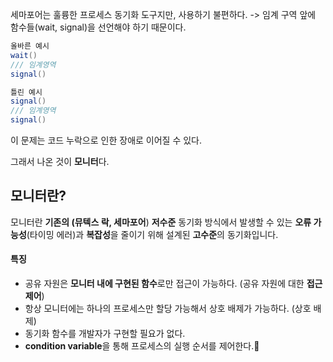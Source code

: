 세마포어는 훌륭한 프로세스 동기화 도구지만, 사용하기 불편하다.
-> 임계 구역 앞에 함수들(wait, signal)을 선언해야 하기 때문이다.

```java
올바른 예시
wait()
/// 임계영역
signal()

틀린 예시
signal()
/// 임계영역
signal()
```
이 문제는 코드 누락으로 인한 장애로 이어질 수 있다.

그래서 나온 것이 **모니터**다.

## 모니터란?
모니터란 **기존의 (뮤텍스 락, 세마포어**) **저수준** 동기화 방식에서 발생할 수 있는 **오류 가능성**(타이밍 에러)과 **복잡성**을 줄이기 위해 설계된 **고수준**의 동기화입니다.

#### 특징
- 공유 자원은 **모니터 내에 구현된 함수**로만 접근이 가능하다. (공유 자원에 대한 **접근 제어**)
- 항상 모니터에는 하나의 프로세스만 할당 가능해서 상호 배제가 가능하다. (상호 배제)
- 동기화 함수를 개발자가 구현할 필요가 없다.
- **condition variable**을 통해 프로세스의 실행 순서를 제어한다.